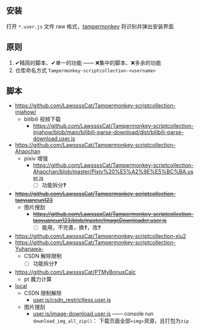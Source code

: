 ## 安装

打开 `*.user.js` 文件 raw 格式，[tampermonkey](https://www.tampermonkey.net/) 将识别并弹出安装界面

## 原则

1. ✔精简的脚本、✔单一的功能 —— ❌集中的脚本、❌多余的功能
1. 仓库命名方式 `Tampermonkey-scriptcollection-<username>`

## 脚本

+ https://github.com/LawssssCat/Tampermonkey-scriptcollection-injahow/
    + bilibili 视频下载
        + https://github.com/LawssssCat/Tampermonkey-scriptcollection-injahow/blob/main/bilibili-parse-download/dist/bilibili-parse-download.user.js
+ https://github.com/LawssssCat/Tampermonkey-scriptcollection-Ahaochan
    + pixiv 增强
        + https://github.com/LawssssCat/Tampermonkey-scriptcollection-Ahaochan/blob/master/Pixiv%20%E5%A2%9E%E5%BC%BA.user.js
            + [ ] 功能拆分❓
+ ~~https://github.com/LawssssCat/Tampermonkey-scriptcollection-taoyuancun123~~
    + 图片搜刮
        + ~~https://github.com/LawssssCat/Tampermonkey-scriptcollection-taoyuancun123/blob/master/ImageDownloader.user.js~~
            + [ ] 能用，不完善，换❓，改❓
+ https://github.com/LawssssCat/Tampermonkey-scriptcollection-xiu2
+ https://github.com/LawssssCat/Tampermonkey-scriptcollection-Yuhanawa-
    + CSDN 解除限制
        + [ ] 功能拆分❓
+ https://github.com/LawssssCat/PTMyBonusCalc
    + pt 魔力计算
+ [local](user.js/)
    + CSDN 限制解除
        + [user.js/csdn_restrictless.user.js](user.js/csdn_restrictless.user.js)
    + 图片搜刮
        + [user.js/image-download.user.js](user.js/image-download.user.js) —— console run `download_img_all_zip()`： 下载页面全部`<img>`资源，且打包为`zip`
